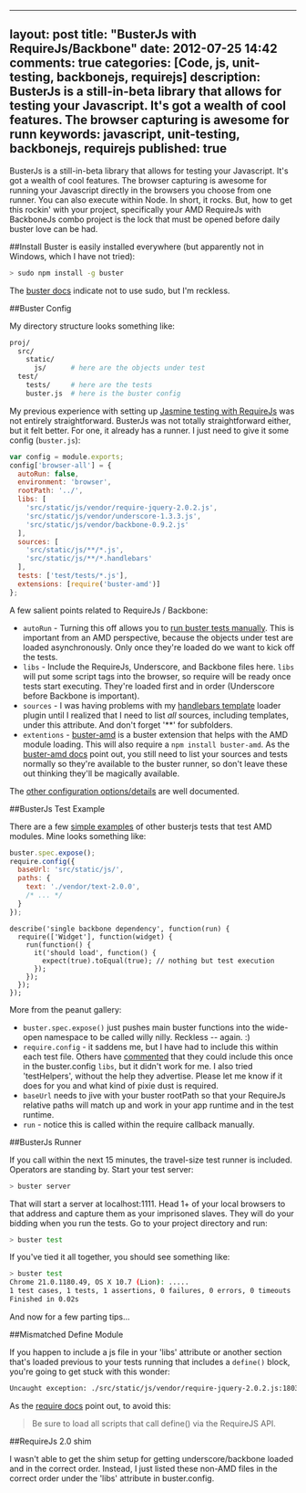 
---
layout: post
title: "BusterJs with RequireJs/Backbone"
date: 2012-07-25 14:42
comments: true
categories: [Code, js, unit-testing, backbonejs, requirejs]
description: BusterJs is a still-in-beta library that allows for testing your Javascript.  It's got a wealth of cool features.  The browser capturing is awesome for runn
keywords: javascript, unit-testing, backbonejs, requirejs
published: true
---

BusterJs is a still-in-beta library that allows for testing your Javascript.  It's got a wealth of cool features.  The browser capturing is awesome for running your Javascript directly in the browsers you choose from one runner.  You can also execute within Node.  In short, it rocks.  But, how to get this rockin' with your project, specifically your AMD RequireJs with BackboneJs combo project is the lock that must be opened before daily buster love can be had.

<!--more-->

##Install
Buster is easily installed everywhere (but apparently not in Windows, which I have not tried):

```bash
> sudo npm install -g buster
```

The [buster docs](http://busterjs.org/docs/getting-started/) indicate not to use sudo, but I'm reckless.

##Buster Config

My directory structure looks something like:

```bash
proj/
  src/
    static/
      js/      # here are the objects under test
  test/
    tests/     # here are the tests
    buster.js  # here is the buster config
```


My previous experience with setting up [Jasmine testing with RequireJs](http://rockycode.com/blog/jasmine-unit-testing-requirejs/) was not entirely straightforward.  BusterJs was not totally straightforward either, but it felt better.  For one, it already has a runner.  I just need to give it some config (`buster.js`):

```js
var config = module.exports;
config['browser-all'] = {
  autoRun: false,
  environment: 'browser',
  rootPath: '../',
  libs: [
    'src/static/js/vendor/require-jquery-2.0.2.js',
    'src/static/js/vendor/underscore-1.3.3.js',
    'src/static/js/vendor/backbone-0.9.2.js'
  ],
  sources: [
    'src/static/js/**/*.js',
    'src/static/js/**/*.handlebars'
  ],
  tests: ['test/tests/*.js'],
  extensions: [require('buster-amd')]
};
```

A few salient points related to RequireJs / Backbone:

* `autoRun` - Turning this off allows you to [run buster tests manually](http://busterjs.org/docs/starting-testrun-manually/).  This is important from an AMD perspective, because the objects under test are loaded asynchronously.  Only once they're loaded do we want to kick off the tests.
*  `libs` - Include the RequireJs, Underscore, and Backbone files here.  `libs` will put some script tags into the browser, so require will be ready once tests start executing.  They're loaded first and in order (Underscore before Backbone is important).
* `sources` - I was having problems with my [handlebars template](http://handlebarsjs.com/) loader plugin until I realized that I need to list *all* sources, including templates, under this attribute.  And don't forget '**' for subfolders.
* `extentions` - [buster-amd](https://github.com/busterjs/buster-amd) is a buster extension that helps with the AMD module loading.  This will also require a `npm install buster-amd`.  As the [buster-amd docs](http://busterjs.org/docs/extensions/) point out, you still need to list your sources and tests normally so they're available to the buster runner, so don't leave these out thinking they'll be magically available.  

The [other configuration options/details](http://busterjs.org/docs/configuration/) are well documented.

##BusterJs Test Example

There are a few [simple examples](https://github.com/trodrigues/buster-amd-example/) of other busterjs tests that test AMD modules.  Mine looks something like:

```js
buster.spec.expose();
require.config({
  baseUrl: 'src/static/js/',
  paths: {
    text: './vendor/text-2.0.0',
    /* ... */
  }
});
```

    describe('single backbone dependency', function(run) {
      require(['Widget'], function(widget) {
        run(function() {
          it('should load', function() {
            expect(true).toEqual(true); // nothing but test execution
          });
        });
      });
    });

More from the peanut gallery:

* `buster.spec.expose()` just pushes main buster functions into the wide-open namespace to be called willy nilly.  Reckless -- again. :)
* `require.config` - it saddens me, but I have had to include this within each test file.  Others have [commented](https://groups.google.com/d/msg/busterjs/IZWItTzDT5I/AmX9wN-6oJoJ) that they could include this once in the buster.config `libs`, but it didn't work for me.  I also tried 'testHelpers', without the help they advertise.  Please let me know if it does for you and what kind of pixie dust is required.
* `baseUrl` needs to jive with your buster rootPath so that your RequireJs relative paths will match up and work in your app runtime and in the test runtime.
* `run` - notice this is called within the require callback manually.

##BusterJs Runner

If you call within the next 15 minutes, the travel-size test runner is included.  Operators are standing by.  Start your test server:

```bash
> buster server
```

That will start a server at localhost:1111.  Head 1+ of your local browsers to that address and capture them as your imprisoned slaves.  They will do your bidding when you run the tests.  Go to your project directory and run:

```bash
> buster test
```

If you've tied it all together, you should see something like:

```bash
> buster test
Chrome 21.0.1180.49, OS X 10.7 (Lion): .....                                                                            
1 test cases, 1 tests, 1 assertions, 0 failures, 0 errors, 0 timeouts
Finished in 0.02s
```

And now for a few parting tips...

##Mismatched Define Module

If you happen to include a js file in your 'libs' attribute or another section that's loaded previous to your tests running that includes a `define()` block, you're going to get stuck with this wonder:

```bash
Uncaught exception: ./src/static/js/vendor/require-jquery-2.0.2.js:1803 Uncaught Error: Mismatched anonymous define() module: function (module) {
```

As the [require docs](http://requirejs.org/docs/errors.html#mismatch) point out, to avoid this:

>Be sure to load all scripts that call define() via the RequireJS API.

##RequireJs 2.0 shim

I wasn't able to get the shim setup for getting underscore/backbone loaded and in the correct order.  Instead, I just listed these non-AMD files in the correct order under the 'libs' attribute in buster.config.

  
